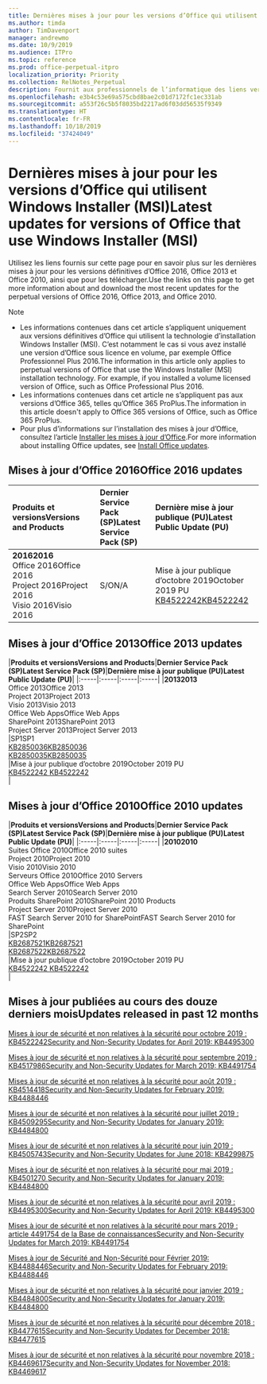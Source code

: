 ```yaml
---
title: Dernières mises à jour pour les versions d’Office qui utilisent Windows Installer (MSI)
ms.author: timda
author: TimDavenport
manager: andrewmo
ms.date: 10/9/2019
ms.audience: ITPro
ms.topic: reference
ms.prod: office-perpetual-itpro
localization_priority: Priority
ms.collection: RelNotes_Perpetual
description: Fournit aux professionnels de l’informatique des liens vers les dernières informations sur les mises à jour pour les versions définitives d’Office 2016, Office 2013 et Office 2010
ms.openlocfilehash: e3b4c53e69a575cbd8bae2c01d7172fc1ec331ab
ms.sourcegitcommit: a553f26c5b5f8035bd2217ad6f03dd56535f9349
ms.translationtype: HT
ms.contentlocale: fr-FR
ms.lasthandoff: 10/18/2019
ms.locfileid: "37424049"
---
```

# <a name="latest-updates-for-versions-of-office-that-use-windows-installer-msi"></a><span data-ttu-id="0405b-103">Dernières mises à jour pour les versions d’Office qui utilisent Windows Installer (MSI)</span><span class="sxs-lookup"><span data-stu-id="0405b-103">Latest updates for versions of Office that use Windows Installer (MSI)</span></span>

<span data-ttu-id="0405b-104">Utilisez les liens fournis sur cette page pour en savoir plus sur les dernières mises à jour pour les versions définitives d’Office 2016, Office 2013 et Office 2010, ainsi que pour les télécharger.</span><span class="sxs-lookup"><span data-stu-id="0405b-104">Use the links on this page to get more information about and download the most recent updates for the perpetual versions of Office 2016, Office 2013, and Office 2010.</span></span>
  
 
> [!NOTE]
> - <span data-ttu-id="0405b-p101">Les informations contenues dans cet article s’appliquent uniquement aux versions définitives d’Office qui utilisent la technologie d’installation Windows Installer (MSI). C’est notamment le cas si vous avez installé une version d’Office sous licence en volume, par exemple Office Professionnel Plus 2016.</span><span class="sxs-lookup"><span data-stu-id="0405b-p101">The information in this article only applies to perpetual versions of Office that use the Windows Installer (MSI) installation technology. For example, if you installed a volume licensed version of Office, such as Office Professional Plus 2016.</span></span>
> - <span data-ttu-id="0405b-107">Les informations contenues dans cet article ne s’appliquent pas aux versions d’Office 365, telles qu’Office 365 ProPlus.</span><span class="sxs-lookup"><span data-stu-id="0405b-107">The information in this article doesn't apply to Office 365 versions of Office, such as Office 365 ProPlus.</span></span>
> - <span data-ttu-id="0405b-108">Pour plus d’informations sur l’installation des mises à jour d’Office, consultez l’article [Installer les mises à jour d’Office](https://support.office.com/article/2ab296f3-7f03-43a2-8e50-46de917611c5).</span><span class="sxs-lookup"><span data-stu-id="0405b-108">For more information about installing Office updates, see [Install Office updates](https://support.office.com/article/2ab296f3-7f03-43a2-8e50-46de917611c5).</span></span> 


## <a name="office-2016-updates"></a><span data-ttu-id="0405b-109">Mises à jour d’Office 2016</span><span class="sxs-lookup"><span data-stu-id="0405b-109">Office 2016 updates</span></span>

|<span data-ttu-id="0405b-110">**Produits et versions**</span><span class="sxs-lookup"><span data-stu-id="0405b-110">**Versions and Products**</span></span>|<span data-ttu-id="0405b-111">**Dernier Service Pack (SP)**</span><span class="sxs-lookup"><span data-stu-id="0405b-111">**Latest Service Pack (SP)**</span></span>|<span data-ttu-id="0405b-112">**Dernière mise à jour publique (PU)**</span><span class="sxs-lookup"><span data-stu-id="0405b-112">**Latest Public Update (PU)**</span></span>|
|:-----|:-----|:-----|
|<span data-ttu-id="0405b-113">**2016**</span><span class="sxs-lookup"><span data-stu-id="0405b-113">**2016**</span></span> <br/> <span data-ttu-id="0405b-114">Office 2016</span><span class="sxs-lookup"><span data-stu-id="0405b-114">Office 2016</span></span>  <br/> <span data-ttu-id="0405b-115">Project 2016</span><span class="sxs-lookup"><span data-stu-id="0405b-115">Project 2016</span></span>  <br/> <span data-ttu-id="0405b-116">Visio 2016</span><span class="sxs-lookup"><span data-stu-id="0405b-116">Visio 2016</span></span>  <br/> |<span data-ttu-id="0405b-117">S/O</span><span class="sxs-lookup"><span data-stu-id="0405b-117">N/A</span></span>  <br/> |<span data-ttu-id="0405b-118">Mise à jour publique d’octobre 2019</span><span class="sxs-lookup"><span data-stu-id="0405b-118">October 2019 PU</span></span>  <br/> [<span data-ttu-id="0405b-119">KB4522242</span><span class="sxs-lookup"><span data-stu-id="0405b-119">KB4522242</span></span>](https://support.microsoft.com/help/4522242) <br/> |
   
## <a name="office-2013-updates"></a><span data-ttu-id="0405b-120">Mises à jour d’Office 2013</span><span class="sxs-lookup"><span data-stu-id="0405b-120">Office 2013 updates</span></span>

|<span data-ttu-id="0405b-121">**Produits et versions**</span><span class="sxs-lookup"><span data-stu-id="0405b-121">**Versions and Products**</span></span>|<span data-ttu-id="0405b-122">**Dernier Service Pack (SP)**</span><span class="sxs-lookup"><span data-stu-id="0405b-122">**Latest Service Pack (SP)**</span></span>|<span data-ttu-id="0405b-123">**Dernière mise à jour publique (PU)**</span><span class="sxs-lookup"><span data-stu-id="0405b-123">**Latest Public Update (PU)**</span></span>|
|:-----|:-----|:-----|:-----|
|<span data-ttu-id="0405b-124">**2013**</span><span class="sxs-lookup"><span data-stu-id="0405b-124">**2013**</span></span> <br/> <span data-ttu-id="0405b-125">Office 2013</span><span class="sxs-lookup"><span data-stu-id="0405b-125">Office 2013</span></span>  <br/> <span data-ttu-id="0405b-126">Project 2013</span><span class="sxs-lookup"><span data-stu-id="0405b-126">Project 2013</span></span>  <br/> <span data-ttu-id="0405b-127">Visio 2013</span><span class="sxs-lookup"><span data-stu-id="0405b-127">Visio 2013</span></span>  <br/> <span data-ttu-id="0405b-128">Office Web Apps</span><span class="sxs-lookup"><span data-stu-id="0405b-128">Office Web Apps</span></span>  <br/> <span data-ttu-id="0405b-129">SharePoint 2013</span><span class="sxs-lookup"><span data-stu-id="0405b-129">SharePoint 2013</span></span>  <br/> <span data-ttu-id="0405b-130">Project Server 2013</span><span class="sxs-lookup"><span data-stu-id="0405b-130">Project Server 2013</span></span>  <br/> |<span data-ttu-id="0405b-131">SP1</span><span class="sxs-lookup"><span data-stu-id="0405b-131">SP1</span></span> <br/> [<span data-ttu-id="0405b-132">KB2850036</span><span class="sxs-lookup"><span data-stu-id="0405b-132">KB2850036</span></span>](https://support.microsoft.com/kb/2850036) <br/>[<span data-ttu-id="0405b-133">KB2850035</span><span class="sxs-lookup"><span data-stu-id="0405b-133">KB2850035</span></span>](https://support.microsoft.com/kb/2850035) <br/> |<span data-ttu-id="0405b-134">Mise à jour publique d’octobre 2019</span><span class="sxs-lookup"><span data-stu-id="0405b-134">October 2019 PU</span></span>  <br/> [<span data-ttu-id="0405b-135">KB4522242 </span><span class="sxs-lookup"><span data-stu-id="0405b-135">KB4522242 </span></span>](https://support.microsoft.com/help/4522242 ) <br/> |
   
## <a name="office-2010-updates"></a><span data-ttu-id="0405b-136">Mises à jour d’Office 2010</span><span class="sxs-lookup"><span data-stu-id="0405b-136">Office 2010 updates</span></span>

|<span data-ttu-id="0405b-137">**Produits et versions**</span><span class="sxs-lookup"><span data-stu-id="0405b-137">**Versions and Products**</span></span>|<span data-ttu-id="0405b-138">**Dernier Service Pack (SP)**</span><span class="sxs-lookup"><span data-stu-id="0405b-138">**Latest Service Pack (SP)**</span></span>|<span data-ttu-id="0405b-139">**Dernière mise à jour publique (PU)**</span><span class="sxs-lookup"><span data-stu-id="0405b-139">**Latest Public Update (PU)**</span></span>|
|:-----|:-----|:-----|:-----|
|<span data-ttu-id="0405b-140">**2010**</span><span class="sxs-lookup"><span data-stu-id="0405b-140">**2010**</span></span> <br/> <span data-ttu-id="0405b-141">Suites Office 2010</span><span class="sxs-lookup"><span data-stu-id="0405b-141">Office 2010 suites</span></span>  <br/> <span data-ttu-id="0405b-142">Project 2010</span><span class="sxs-lookup"><span data-stu-id="0405b-142">Project 2010</span></span>  <br/> <span data-ttu-id="0405b-143">Visio 2010</span><span class="sxs-lookup"><span data-stu-id="0405b-143">Visio 2010</span></span>  <br/> <span data-ttu-id="0405b-144">Serveurs Office 2010</span><span class="sxs-lookup"><span data-stu-id="0405b-144">Office 2010 Servers</span></span>  <br/> <span data-ttu-id="0405b-145">Office Web Apps</span><span class="sxs-lookup"><span data-stu-id="0405b-145">Office Web Apps</span></span>  <br/> <span data-ttu-id="0405b-146">Search Server 2010</span><span class="sxs-lookup"><span data-stu-id="0405b-146">Search Server 2010</span></span>  <br/> <span data-ttu-id="0405b-147">Produits SharePoint 2010</span><span class="sxs-lookup"><span data-stu-id="0405b-147">SharePoint 2010 Products</span></span>  <br/> <span data-ttu-id="0405b-148">Project Server 2010</span><span class="sxs-lookup"><span data-stu-id="0405b-148">Project Server 2010</span></span>  <br/> <span data-ttu-id="0405b-149">FAST Search Server 2010 for SharePoint</span><span class="sxs-lookup"><span data-stu-id="0405b-149">FAST Search Server 2010 for SharePoint</span></span>  <br/> |<span data-ttu-id="0405b-150">SP2</span><span class="sxs-lookup"><span data-stu-id="0405b-150">SP2</span></span> <br/>[<span data-ttu-id="0405b-151">KB2687521</span><span class="sxs-lookup"><span data-stu-id="0405b-151">KB2687521</span></span>](https://support.microsoft.com/kb/2687521) <br/> [<span data-ttu-id="0405b-152">KB2687522</span><span class="sxs-lookup"><span data-stu-id="0405b-152">KB2687522</span></span>](https://support.microsoft.com/kb/2687522) <br/> |<span data-ttu-id="0405b-153">Mise à jour publique d’octobre 2019</span><span class="sxs-lookup"><span data-stu-id="0405b-153">October 2019 PU</span></span>  <br/> [<span data-ttu-id="0405b-154">KB4522242 </span><span class="sxs-lookup"><span data-stu-id="0405b-154">KB4522242 </span></span>](https://support.microsoft.com/help/4522242 ) <br/>|
   

   
## <a name="updates-released-in-past-12-months"></a><span data-ttu-id="0405b-155">Mises à jour publiées au cours des douze derniers mois</span><span class="sxs-lookup"><span data-stu-id="0405b-155">Updates released in past 12 months</span></span>

[<span data-ttu-id="0405b-156">Mises à jour de sécurité et non relatives à la sécurité pour octobre 2019 : KB4522242</span><span class="sxs-lookup"><span data-stu-id="0405b-156">Security and Non-Security Updates for April 2019: KB4495300</span></span>](https://support.microsoft.com/help/4522242)

[<span data-ttu-id="0405b-157">Mises à jour de sécurité et non relatives à la sécurité pour septembre 2019 : KB4517986</span><span class="sxs-lookup"><span data-stu-id="0405b-157">Security and Non-Security Updates for March 2019: KB4491754</span></span>](https://support.microsoft.com/help/4517986 )

[<span data-ttu-id="0405b-158">Mises à jour de sécurité et non relatives à la sécurité pour août 2019 : KB4514418</span><span class="sxs-lookup"><span data-stu-id="0405b-158">Security and Non-Security Updates for February 2019: KB4488446</span></span>](https://support.microsoft.com/help/4514418)

[<span data-ttu-id="0405b-159">Mises à jour de sécurité et non relatives à la sécurité pour juillet 2019 : KB4509295</span><span class="sxs-lookup"><span data-stu-id="0405b-159">Security and Non-Security Updates for January 2019: KB4484800</span></span>](https://support.microsoft.com/help/4509295)

[<span data-ttu-id="0405b-160">Mises à jour de sécurité et non relatives à la sécurité pour juin 2019 : KB4505743</span><span class="sxs-lookup"><span data-stu-id="0405b-160">Security and Non-Security Updates for June 2018: KB4299875</span></span>](https://support.microsoft.com/help/4505743)

[<span data-ttu-id="0405b-161">Mises à jour de sécurité et non relatives à la sécurité pour mai 2019 : KB4501270 </span><span class="sxs-lookup"><span data-stu-id="0405b-161">Security and Non-Security Updates for January 2019: KB4484800</span></span>](https://support.microsoft.com/fr-FR/help/4501270)

[<span data-ttu-id="0405b-162">Mises à jour de sécurité et non relatives à la sécurité pour avril 2019 : KB4495300</span><span class="sxs-lookup"><span data-stu-id="0405b-162">Security and Non-Security Updates for April 2019: KB4495300</span></span>](https://support.microsoft.com/fr-FR/help/4495300)

[<span data-ttu-id="0405b-163">Mises à jour de sécurité et non relatives à la sécurité pour mars 2019 : article 4491754 de la Base de connaissances</span><span class="sxs-lookup"><span data-stu-id="0405b-163">Security and Non-Security Updates for March 2019: KB4491754</span></span>](https://support.microsoft.com/fr-FR/help/4491754) 

[<span data-ttu-id="0405b-164">Mises à jour de Sécurité and Non-Sécurité pour Février 2019: KB4488446</span><span class="sxs-lookup"><span data-stu-id="0405b-164">Security and Non-Security Updates for February 2019: KB4488446</span></span>](https://support.microsoft.com/help/4488446)

[<span data-ttu-id="0405b-165">Mises à jour de sécurité et non relatives à la sécurité pour janvier 2019 : KB4484800</span><span class="sxs-lookup"><span data-stu-id="0405b-165">Security and Non-Security Updates for January 2019: KB4484800</span></span>](https://support.microsoft.com/help/4484800)

[<span data-ttu-id="0405b-166">Mises à jour de sécurité et non relatives à la sécurité pour décembre 2018 : KB4477615</span><span class="sxs-lookup"><span data-stu-id="0405b-166">Security and Non-Security Updates for December 2018: KB4477615</span></span>](https://support.microsoft.com/help/4477615)

[<span data-ttu-id="0405b-167">Mises à jour de sécurité et non relatives à la sécurité pour novembre 2018 : KB4469617</span><span class="sxs-lookup"><span data-stu-id="0405b-167">Security and Non-Security Updates for November 2018: KB4469617</span></span>](https://support.microsoft.com/help/4469617)



 

   

   

  


  
 
  
 
  

  
   
  
